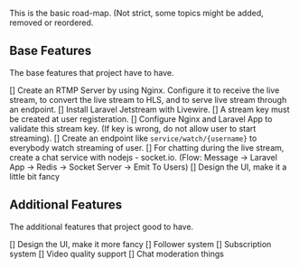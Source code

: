 This is the basic road-map. (Not strict, some topics might be added, removed or reordered.

## Base Features

The base features that project have to have.

[] Create an RTMP Server by using Nginx. Configure it to receive the live stream, to convert the live stream to HLS, and to serve live stream through an endpoint.
[] Install Laravel Jetstream with Livewire.
[] A stream key must be created at user registeration.
[] Configure Nginx and Laravel App to validate this stream key. (If key is wrong, do not allow user to start streaming).
[] Create an endpoint like `service/watch/{username}` to everybody watch streaming of user.
[] For chatting during the live stream, create a chat service with nodejs - socket.io. (Flow: Message -> Laravel App -> Redis -> Socket Server -> Emit To Users)
[] Design the UI, make it a little bit fancy

## Additional Features

The additional features that project good to have.

[] Design the UI, make it more fancy
[] Follower system
[] Subscription system
[] Video quality support
[] Chat moderation things
